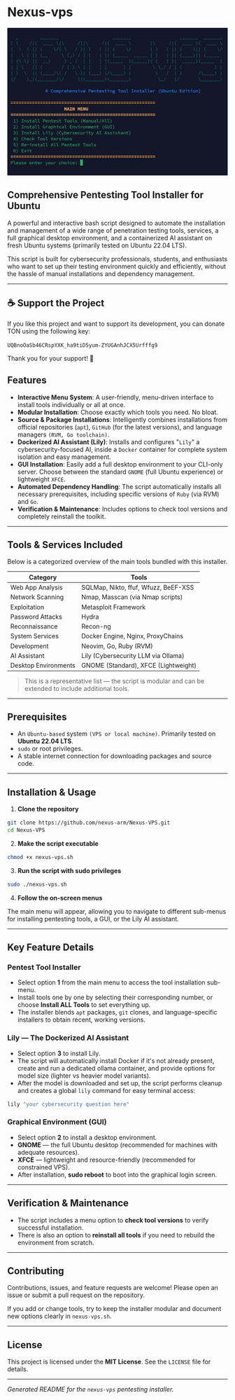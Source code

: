 # Nexus-vps

![Project Logo](Banner.jpg)

## Comprehensive Pentesting Tool Installer for Ubuntu

A powerful and interactive bash script designed to automate the installation and management of a wide range of penetration testing tools, services, a full graphical desktop environment, and a containerized AI assistant on fresh Ubuntu systems (primarily tested on Ubuntu 22.04 LTS).

This script is built for cybersecurity professionals, students, and enthusiasts who want to set up their testing environment quickly and efficiently, without the hassle of manual installations and dependency management.

---

## ☕ Support the Project

If you like this project and want to support its development, you can donate TON using the following key:

`UQBnoOaSb46CRspYXK_ha9tiD5yum-ZYUGAnhJCX5Urfffg9`

Thank you for your support! 🙏


## Features

- **Interactive Menu System**: A user-friendly, menu-driven interface to install tools individually or all at once.
- **Modular Installation**: Choose exactly which tools you need. No bloat.
- **Source & Package Installations**: Intelligently combines installations from official repositories (`apt`), `GitHub` (for the latest versions), and language managers `(RVM, Go toolchain)`.
- **Dockerized AI Assistant (Lily)**: Installs and configures "`Lily`" a cybersecurity-focused AI, inside a `Docker` container for complete system isolation and easy management.
- **GUI Installation**: Easily add a full desktop environment to your CLI-only server. Choose between the standard `GNOME` (full Ubuntu experience) or lightweight `XFCE`.
- **Automated Dependency Handling**: The script automatically installs all necessary prerequisites, including specific versions of `Ruby` (via RVM) and `Go`.
- **Verification & Maintenance**: Includes options to check tool versions and completely reinstall the toolkit.

---

## Tools & Services Included

Below is a categorized overview of the main tools bundled with this installer.

| Category | Tools |
| --- | --- |
| Web App Analysis | SQLMap, Nikto, ffuf, Wfuzz, BeEF-XSS |
| Network Scanning | Nmap, Masscan (via Nmap scripts) |
| Exploitation | Metasploit Framework |
| Password Attacks | Hydra |
| Reconnaissance | Recon-ng |
| System Services | Docker Engine, Nginx, ProxyChains |
| Development | Neovim, Go, Ruby (RVM) |
| AI Assistant | Lily (Cybersecurity LLM via Ollama) |
| Desktop Environments | GNOME (Standard), XFCE (Lightweight) |

> This is a representative list — the script is modular and can be extended to include additional tools.

---

## Prerequisites

- An `Ubuntu-based` system `(VPS or local machine)`. Primarily tested on **Ubuntu 22.04 LTS**.
- `sudo` or root privileges.
- A stable internet connection for downloading packages and source code.

---

## Installation & Usage

1. **Clone the repository**

```bash
git clone https://github.com/nexus-arm/Nexus-VPS.git
cd Nexus-VPS
```

2. **Make the script executable**

```bash
chmod +x nexus-vps.sh
```

3. **Run the script with sudo privileges**

```bash
sudo ./nexus-vps.sh
```

4. **Follow the on-screen menus**

The main menu will appear, allowing you to navigate to different sub-menus for installing pentesting tools, a GUI, or the Lily AI assistant.

---

## Key Feature Details

### Pentest Tool Installer

- Select option **1** from the main menu to access the tool installation sub-menu.
- Install tools one by one by selecting their corresponding number, or choose **Install ALL Tools** to set everything up.
- The installer blends `apt` packages, `git` clones, and language-specific installers to obtain recent, working versions.

### Lily — The Dockerized AI Assistant

- Select option **3** to install Lily.
- The script will automatically install Docker if it's not already present, create and run a dedicated ollama container, and provide options for model size (lighter vs heavier model variants).
- After the model is downloaded and set up, the script performs cleanup and creates a global `lily` command for easy terminal access:

```bash
lily "your cybersecurity question here"
```

### Graphical Environment (GUI)

- Select option **2** to install a desktop environment.
- **GNOME** — the full Ubuntu desktop (recommended for machines with adequate resources).
- **XFCE** — lightweight and resource-friendly (recommended for constrained VPS).
- After installation, **sudo reboot** to boot into the graphical login screen.

---

## Verification & Maintenance

- The script includes a menu option to **check tool versions** to verify successful installation.
- There is also an option to **reinstall all tools** if you need to rebuild the environment from scratch.

---

## Contributing

Contributions, issues, and feature requests are welcome! Please open an issue or submit a pull request on the repository.

If you add or change tools, try to keep the installer modular and document new options clearly in `nexus-vps.sh`.

---

## License

This project is licensed under the **MIT License**. See the `LICENSE` file for details.

---

*Generated README for the `nexus-vps` pentesting installer.*


